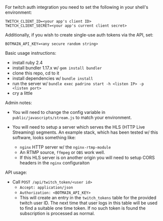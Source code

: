 For twitch auth integration you need to set the following in your shell's environment:

```
TWITCH_CLIENT_ID=<your app's client ID>
TWITCH_CLIENT_SECRET=<your app's current client secret>
```

Additionally, if you wish to create single-use auth tokens via the API, set:

```
BOTMAIN_API_KEY=<any secure random string>
```

Basic usage instructions:

- install ruby 2.4
- install bundler 1.17.x w/ `gem install bundler`
- clone this repo, cd to it
- install dependencies w/ `bundle install`
- run the server w/ `bundle exec padrino start -h <listen IP> -p <listen port>`
- cry a little

Admin notes:

- You will need to change the config variable in `public/javascripts/stream.js` to match
  your environment.

- You will need to setup a server which serves the HLS (HTTP Live Streaming) segments.
  An example stack, which has been tested w/ this software, looks something like:

  - `nginx` HTTP server w/ the `nginx-rtmp-module`
  - An RTMP source, `ffmpeg` or `OBS` work well.
  - If this HLS server is on another origin you will need to setup 
    CORS headers in the `nginx` configuraiton

API usage:

- Call `POST /api/twitch_token/<user id>`
  - `Accept: application/json`
  - `Authorization: <BOTMAIN_API_KEY>`
  - This will create an entry in the `twitch_tokens` table for the
    provided twitch user ID. The next time that user logs in this table
    will be used to find a suitable one time token. If no such token is 
    found the subscription is processed as normal.
    

